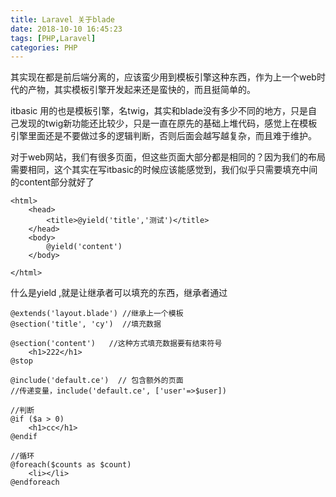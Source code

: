 ```yaml
---
title: Laravel 关于blade
date: 2018-10-10 16:45:23
tags: [PHP,Laravel]
categories: PHP
---
```


其实现在都是前后端分离的，应该蛮少用到模板引擎这种东西，作为上一个web时代的产物，其实模板引擎开发起来还是蛮快的，而且挺简单的。

<!--more-->

itbasic 用的也是模板引擎，名twig，其实和blade没有多少不同的地方，只是自己发现的twig新功能还比较少，只是一直在原先的基础上堆代码，感觉上在模板引擎里面还是不要做过多的逻辑判断，否则后面会越写越复杂，而且难于维护。



对于web网站，我们有很多页面，但这些页面大部分都是相同的？因为我们的布局需要相同，这个其实在写itbasic的时候应该能感觉到，我们似乎只需要填充中间的content部分就好了

```
<html>
    <head>
        <title>@yield('title','测试')</title>
    </head>
    <body>
        @yield('content')
    </body>

</html>
```

什么是yield ,就是让继承者可以填充的东西，继承者通过

```
@extends('layout.blade') //继承上一个模板
@section('title', 'cy')  //填充数据

@section('content')   //这种方式填充数据要有结束符号
	<h1>222</h1>
@stop
```



```
@include('default.ce')  // 包含额外的页面
//传递变量，include('default.ce', ['user'=>$user])
```



```
//判断
@if ($a > 0)
	<h1>cc</h1>
@endif

//循环
@foreach($counts as $count)
	<li></li>
@endforeach
```

